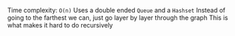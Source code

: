 
Time complexity: `O(n)`
Uses a double ended `Queue` and a `Hashset`
Instead of going to the farthest we can, just go layer by layer through the graph
	This is what makes it hard to do recursively
	